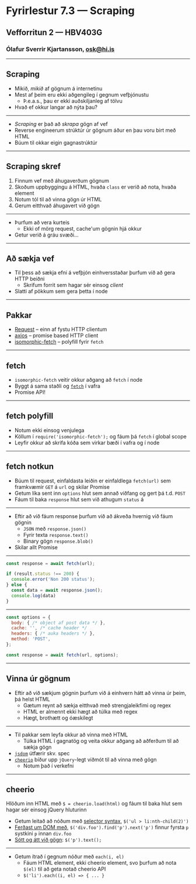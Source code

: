 # Fyrirlestur 7.3 — Scraping

## Vefforritun 2 — HBV403G

### Ólafur Sverrir Kjartansson, [osk@hi.is](mailto:osk@hi.is)

---

## Scraping

* Mikið, _mikið_ af gögnum á internetinu
* Mest af þeim eru ekki aðgengileg í gegnum vefþjónustu
  - Þ.e.a.s., þau er ekki auðskiljanleg af tölvu
* Hvað ef okkur langar að nýta þau?

***

* _Scraping_ er það að _skrapa_ gögn af vef
* Reverse engineerum strúktúr úr gögnum áður en þau voru birt með HTML
* Búum til okkar eigin gagnastrúktúr

***

## Scraping skref

1. Finnum vef með áhugaverðum gögnum
2. Skoðum uppbyggingu á HTML, hvaða `class` er verið að nota, hvaða element
3. Notum tól til að vinna gögn úr HTML
4. Gerum eitthvað áhugavert við gögn

***

* Þurfum að vera kurteis
  - Ekki of mörg request, cache'um gögnin hjá okkur
* Getur verið á gráu svæði...

---

## Að sækja vef

* Til þess að sækja efni á vefþjón einhversstaðar þurfum við að gera HTTP beiðni
  - Skrifum forrit sem hagar sér einsog _client_
* Slatti af pökkum sem gera þetta í node

***

## Pakkar

* [Request](https://github.com/request/request) – einn af fystu HTTP clientum
* [axios](https://github.com/axios/axios) – promise based HTTP client
* [isomorphic-fetch](https://github.com/matthew-andrews/isomorphic-fetch) – polyfill fyrir `fetch`

***

## fetch

* `isomorphic-fetch` veitir okkur aðgang að `fetch` í node
* Byggt á sama staðli og [`fetch`](https://developer.mozilla.org/en-US/docs/Web/API/Fetch_API) í vafra
* Promise API!

***

## fetch polyfill

* Notum ekki einsog venjulega
* Köllum í `require('isomorphic-fetch');` og fáum þá `fetch` í global scope
* Leyfir okkur að skrifa kóða sem virkar bæði í vafra og í node

***

## fetch notkun

* Búum til request, einfaldasta leiðin er einfaldlega `fetch(url)` sem framkvæmir `GET` á `url` og skilar Promise
* Getum líka sent inn `options` hlut sem annað viðfang og gert þá t.d. `POST`
* Fáum til baka `response` hlut sem við athugum `status` á

***

* Eftir að við fáum response þurfum við að ákveða hvernig við fáum gögnin
  - `JSON` með `response.json()`
  - Fyrir texta `response.text()`
  - Binary gögn `response.blob()`
* Skilar allt Promise

***

```javascript
const response = await fetch(url);

if (result.status !== 200) {
  console.error('Non 200 status');
} else {
  const data = await response.json();
  console.log(data)
}
```

***

```javascript
const options = {
  body: { /* object af post data */ },
  cache: '', /* cache header */
  headers: { /* auka headers */ },
  method: 'POST',
};

const response = await fetch(url, options);
```

---

## Vinna úr gögnum

* Eftir að við sækjum gögnin þurfum við á einhvern hátt að vinna úr þeim, þá helst HTML
  - Gætum reynt að sækja eitthvað með strengjaleikfimi og regex
  - HTML er almennt ekki hægt að túlka með regex
  - Hægt, brothætt og óæskilegt

***

* Til pakkar sem leyfa okkur að vinna með HTML
  - Túlka HTML í gagnatög og veita okkur aðgang að aðferðum til að sækja gögn
* [`jsdom`](https://github.com/jsdom/jsdom) útfærir skv. spec
* [`cheerio`](https://github.com/cheeriojs/cheerio) bíður upp `jQuery`-legt viðmót til að vinna með gögn
  - Notum það í verkefni

***

## cheerio

Hlöðum inn HTML með `$ = cheerio.load(html)` og fáum til baka hlut sem hagar sér einsog jQuery hluturinn

* Getum leitað að nóðum með [selector syntax](https://github.com/cheeriojs/cheerio#selectors), `$('ul > li:nth-child(2)')`
* [Ferðast um DOM með](https://github.com/cheeriojs/cheerio#traversing), `$('div.foo').find('p').next('p')` finnur fyrsta `p` systkini `p` innan `div.foo`
* [Sótt og átt við gögn](https://github.com/cheeriojs/cheerio#manipulation): `$('p').text();`

***

* Getum ítrað í gegnum nóður með `each(i, el)`
  - Fáum HTML element, ekki cheerio element, svo þurfum að nota `$(el)` til að geta notað cheerio API
  - `$('li').each((i, el) => { ... }`

